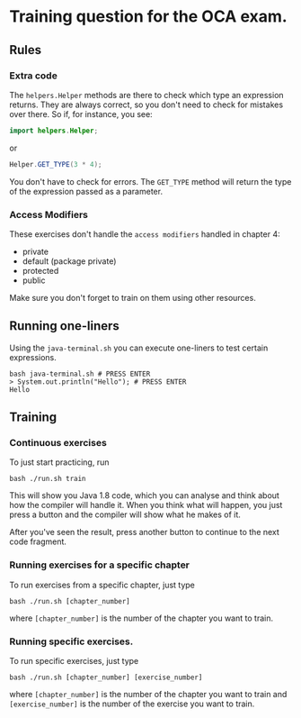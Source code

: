 # Training question for the OCA exam.

## Rules

### Extra code

The `helpers.Helper` methods are there to check which type an expression returns. They are always correct, so you don't need to check for mistakes over there. So if, for instance, you see:

```java
import helpers.Helper;
```

or 

```java
Helper.GET_TYPE(3 * 4);
```

You don't have to check for errors. The `GET_TYPE` method will return the type of the expression passed as a parameter.

### Access Modifiers

These exercises don't handle the `access modifiers` handled in chapter 4:

- private
- default (package private)
- protected
- public

Make sure you don't forget to train on them using other resources.

## Running one-liners

Using the `java-terminal.sh` you can execute one-liners to test certain expressions.

```shell
bash java-terminal.sh # PRESS ENTER
> System.out.println("Hello"); # PRESS ENTER
Hello
```

## Training

### Continuous exercises

To just start practicing, run

```shell
bash ./run.sh train
```

This will show you Java 1.8 code, which you can analyse and think about how the compiler will handle it. When you think what will happen, you just press a button and the compiler will show what he makes of it.

After you've seen the result, press another button to continue to the next code fragment.

### Running exercises for a specific chapter

To run exercises from a specific chapter, just type

```shell
bash ./run.sh [chapter_number]
```

where `[chapter_number]` is the number of the chapter you want to train.

### Running specific exercises.

To run specific exercises, just type

```shell
bash ./run.sh [chapter_number] [exercise_number]
```

where `[chapter_number]` is the number of the chapter you want to train and `[exercise_number]` is the number of the exercise you want to train.